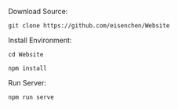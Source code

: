 Download Source:

	git clone https://github.com/eisenchen/Website

Install Environment:

	cd Website

	npm install

Run Server:

	npm run serve
